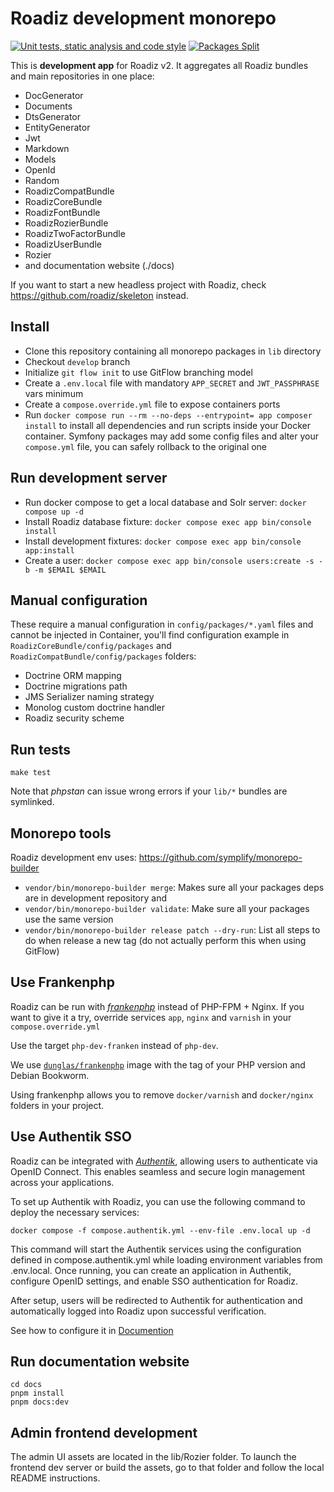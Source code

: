 # Roadiz development monorepo

[![Unit tests, static analysis and code style](https://github.com/roadiz/core-bundle-dev-app/actions/workflows/run-test.yml/badge.svg?branch=develop)](https://github.com/roadiz/core-bundle-dev-app/actions/workflows/run-test.yml) [![Packages Split](https://github.com/roadiz/core-bundle-dev-app/actions/workflows/split.yaml/badge.svg?branch=develop)](https://github.com/roadiz/core-bundle-dev-app/actions/workflows/split.yaml)

This is **development app** for Roadiz v2. It aggregates all Roadiz bundles and main repositories in one place:

- DocGenerator
- Documents
- DtsGenerator
- EntityGenerator
- Jwt
- Markdown
- Models
- OpenId
- Random
- RoadizCompatBundle
- RoadizCoreBundle
- RoadizFontBundle
- RoadizRozierBundle
- RoadizTwoFactorBundle
- RoadizUserBundle
- Rozier
- and documentation website (./docs)

If you want to start a new headless project with Roadiz, check https://github.com/roadiz/skeleton instead.

## Install

- Clone this repository containing all monorepo packages in `lib` directory
- Checkout `develop` branch
- Initialize `git flow init` to use GitFlow branching model
- Create a `.env.local` file with mandatory `APP_SECRET` and `JWT_PASSPHRASE` vars minimum
- Create a `compose.override.yml` file to expose containers ports
- Run `docker compose run --rm --no-deps --entrypoint= app composer install` to install all dependencies and run scripts inside your Docker container. Symfony packages may add some config files and alter your `compose.yml` file, you can safely rollback to the original one

## Run development server

- Run docker compose to get a local database and Solr server: `docker compose up -d`
- Install Roadiz database fixture: `docker compose exec app bin/console install`
- Install development fixtures: `docker compose exec app bin/console app:install`
- Create a user: `docker compose exec app bin/console users:create -s -b -m $EMAIL $EMAIL`

## Manual configuration

These require a manual configuration in `config/packages/*.yaml` files and cannot be injected in Container, 
you'll find configuration example in `RoadizCoreBundle/config/packages` and `RoadizCompatBundle/config/packages` folders:

- Doctrine ORM mapping
- Doctrine migrations path
- JMS Serializer naming strategy
- Monolog custom doctrine handler
- Roadiz security scheme

## Run tests

```shell
make test
```

Note that _phpstan_ can issue wrong errors if your `lib/*` bundles are symlinked.

## Monorepo tools

Roadiz development env uses: https://github.com/symplify/monorepo-builder

- `vendor/bin/monorepo-builder merge`: Makes sure all your packages deps are in development repository and 
- `vendor/bin/monorepo-builder validate`: Make sure all your packages use the same version
- `vendor/bin/monorepo-builder release patch --dry-run`: List all steps to do when release a new tag (do not actually perform this when using GitFlow)


## Use Frankenphp

Roadiz can be run with [*frankenphp*](https://frankenphp.dev) instead of PHP-FPM + Nginx. If you want to give it a try, override services `app`, `nginx` and `varnish` in your `compose.override.yml`

Use the target `php-dev-franken` instead of `php-dev`.

We use [`dunglas/frankenphp`](https://hub.docker.com/r/dunglas/frankenphp) image with the tag of your PHP version and Debian Bookworm.

Using frankenphp allows you to remove `docker/varnish` and `docker/nginx` folders in your project.

## Use Authentik SSO

Roadiz can be integrated with [*Authentik*](https://goauthentik.io/), allowing users to authenticate via OpenID Connect. This enables seamless and secure login management across your applications.

To set up Authentik with Roadiz, you can use the following command to deploy the necessary services:

```shell
docker compose -f compose.authentik.yml --env-file .env.local up -d
```

This command will start the Authentik services using the configuration defined in compose.authentik.yml while loading environment variables from .env.local.
Once running, you can create an application in Authentik, configure OpenID settings, and enable SSO authentication for Roadiz.

After setup, users will be redirected to Authentik for authentication and automatically logged into Roadiz upon successful verification.

See how to configure it in [Documention](https://docs.roadiz.io/developer/first-steps/manual_config.html#openid-sso-authentication)

## Run documentation website

```shell
cd docs
pnpm install
pnpm docs:dev
```

## Admin frontend development

The admin UI assets are located in the lib/Rozier folder.
To launch the frontend dev server or build the assets, go to that folder and follow the local README instructions.

